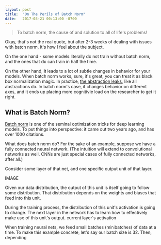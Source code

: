 ```yaml
---
layout: post
title:  "On The Perils of Batch Norm"
date:   2017-03-21 00:13:00 -0700
---
```


> To batch norm, the cause of and solution to all of life's problems!

Okay, that's not the real quote, but after 2-3 weeks of dealing with issues with
batch norm, it's how I feel about the subject.

On the one hand - some models literally do not train without batch norm, and
the ones that do can train in half the time.

On the other hand, it leads to a lot of subtle changes in behavior for
your models. When batch norm works, sure, it's great, you can treat it as
black box normalization magic. In practice, [the abstraction leaks](https://www.joelonsoftware.com/2002/11/11/the-law-of-leaky-abstractions/),
like all abstractions do. In batch norm's case, it changes behavior on different
axes, and it ends up placing more cognitivie load on the researcher to get
it right.


What is Batch Norm?
--------------------------------------------------------------------------------

[Batch norm](https://arxiv.org/abs/1502.03167) is one of the seminal optimization
tricks for deep learning models. To put things into perspective: it came out
two years ago, and has over 1000 citations.

What does batch norm do? For the sake of an example, suppose we have a fully
connected neural network. (The intuition will extend to convolutional networks
as well. CNNs are just special cases of fully connected networks, after all.)

Consider some layer of that net, and one specific
output unit of that layer.

IMAGE

Given our data distribution, the output of this unit is itself going to follow
some distribution. That distribution depends on the weights and
biases that feed into this unit.

During the training process, the distribution of this unit's activation is
going to change. The next layer in the network has to learn how to effectively
make use of this unit's output.
current layer's activation

When training neural nets, we feed small batches (minibatches) of data at a time.
To make this example concrete, let's say our batch size is 32. Then, depending
